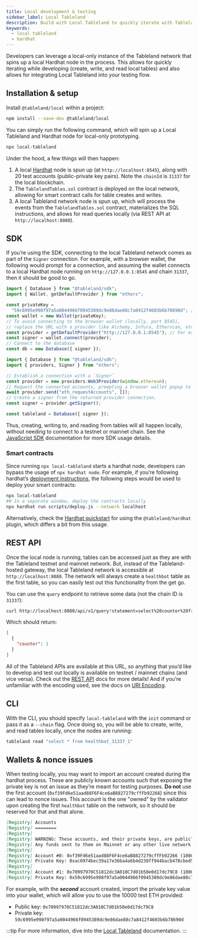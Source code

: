 ```yaml
---
title: Local development & testing
sidebar_label: Local Tableland
description: Build with Local Tableland to quickly iterate with Tableland using a local environment.
keywords:
  - local tableland
  - hardhat
---
```


Developers can leverage a local-only instance of the Tableland network that spins up a local Hardhat node in the process. This allows for quickly iterating while developing (create, write, and read local tables) and also allows for integrating Local Tableland into your testing flow.

## Installation & setup

Install `@tableland/local` within a project:

```bash npm2yarn
npm install --save-dev @tableland/local
```

You can simply run the following command, which will spin up a Local Tableland and Hardhat node for local-only prototyping.

```bash
npx local-tableland
```

Under the hood, a few things will then happen:

1. A local [Hardhat](https://hardhat.org/) node is spun up (at `http://localhost:8545`), along with 20 test accounts (public-private key pairs). Note the `chainId` is `31337` for the local blockchain.
2. The `TablelandTables.sol` contract is deployed on the local network, allowing for smart contract calls for table creates and writes.
3. A local Tableland network node is spun up, which will process the events from the `TablelandTables.sol` contract, materializes the SQL instructions, and allows for read queries locally (via REST API at `http://localhost:8080`).

## SDK

If you’re using the SDK, connecting to the local Tableland network comes as part of the `Signer` connection. For example, with a browser wallet, the following would prompt for a connection, and assuming the wallet connects to a local Hardhat node running on `http://127.0.0.1:8545` and chain `31337`, then it should be good to go.

<Tabs groupId="sdk">
<TabItem value="nodejs" label="Node.js" default>

```js
import { Database } from "@tableland/sdk";
import { Wallet, getDefaultProvider } from "ethers";

const privateKey =
  "59c6995e998f97a5a0044966f0945389dc9e86dae88c7a8412f4603b6b78690d"; // Your private key
const wallet = new Wallet(privateKey);
// To avoid connecting to the browser wallet (locally, port 8545),
// replace the URL with a provider like Alchemy, Infura, Etherscan, etc.
const provider = getDefaultProvider("http://127.0.0.1:8545"); // For example: "https://polygon-mumbai.g.alchemy.com/v2/${process.env.YOUR_ALCHEMY_KEY}"
const signer = wallet.connect(provider);
// Connect to the database
const db = new Database({ signer });
```

</TabItem>
<TabItem value="web" label="Web">

```js
import { Database } from "@tableland/sdk";
import { providers, Signer } from "ethers";

// Establish a connection with a `Signer`
const provider = new providers.Web3Provider(window.ethereum);
// Request the connected accounts, prompting a browser wallet popup to connect.
await provider.send("eth_requestAccounts", []);
// Create a signer from the returned provider connection.
const signer = provider.getSigner();

const tableland = Database({ signer });
```

</TabItem>
</Tabs>

Thus, creating, writing to, and reading from tables will all happen locally, without needing to connect to a testnet or mainnet chain. See the [JavaScript SDK](/sdk) documentation for more SDK usage details.

### Smart contracts

Since running `npx local-tableland` starts a hardhat node, developers can bypass the usage of `npx hardhat node`. For example, if you’re following hardhat’s [deployment instructions](https://hardhat.org/hardhat-runner/docs/guides/deploying), the following steps would be used to deploy your smart contracts:

```bash
npx local-tableland
## In a separate window, deploy the contracts locally
npx hardhat run scripts/deploy.js --network localhost
```

Alternatively, check the [Hardhat quickstart](hardhat) for using the `@tableland/hardhat` plugin, which differs a bit from this usage.

## REST API

Once the local node is running, tables can be accessed just as they are with the Tableland testnet and mainnet network. But, instead of the Tableland-hosted gateway, the local Tableland network is accessible at `http://localhost:8080`. The network will always create a `healthbot` table as the first table, so you can easily test out this functionality from the get go.

You can use the `query` endpoint to retrieve some data (not the chain ID is `31337`):

```bash
curl http://localhost:8080/api/v1/query?statement=select%20counter%20from%20healthbot_31337_1
```

Which should return:

```json
[
  {
    "counter": 1
  }
]
```

All of the Tableland APIs are available at this URL, so anything that you’d like to develop and test out locally is available on testnet / mainnet chains (and vice versa). Check out the [REST API](/gateway-api) docs for more details! And if you’re unfamiliar with the encoding used, see the docs on [URI Encoding](/smart-contracts/uri-encoding).

## CLI

With the CLI, you should specify `local-tableland` with the `init` command or pass it as a `--chain` flag. Once doing so, you will be able to create, write, and read tables locally, once the nodes are running:

```bash
tableland read "select * from healthbot_31337_1"
```

## Wallets & nonce issues

When testing locally, you may want to import an account created during the hardhat process. These are publicly known accounts such that exposing the private key is not an issue as they’re meant for testing purposes. **Do not** use the first account (`0xf39Fd6e51aad88F6F4ce6aB8827279cffFb92266`) since this can lead to nonce issues. This account is the one "owned" by the validator upon creating the first `healthbot` table on the network, so it should be reserved for that and that alone.

```markdown
[Registry] Accounts
[Registry] ========
[Registry]
[Registry] WARNING: These accounts, and their private keys, are publicly known.
[Registry] Any funds sent to them on Mainnet or any other live network WILL BE LOST.
[Registry]
[Registry] Account #0: 0xf39Fd6e51aad88F6F4ce6aB8827279cffFb92266 (10000 ETH)
[Registry] Private Key: 0xac0974bec39a17e36ba4a6b4d238ff944bacb478cbed5efcae784d7bf4f2ff80
[Registry]
[Registry] Account #1: 0x70997970C51812dc3A010C7d01b50e0d17dc79C8 (10000 ETH)
[Registry] Private Key: 0x59c6995e998f97a5a0044966f0945389dc9e86dae88c7a8412f4603b6b78690d
```

For example, with the **_second_** account created, import the private key value into your wallet, which will allow you to use the 10000 test ETH provided:

- Public key: `0x70997970C51812dc3A010C7d01b50e0d17dc79C8`
- Private key: `59c6995e998f97a5a0044966f0945389dc9e86dae88c7a8412f4603b6b78690d`

:::tip
For more information, dive into the [Local Tableland](/local-tableland) documentation.
:::
